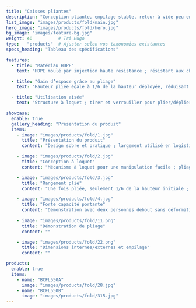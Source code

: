 ```yaml
---
title: "Caisses pliantes"
description: "Conception pliante, empilage stable, retour à vide peu encombrant ; robustes et durables pour des usages multiples."
list_image: "images/products/fold/main.jpg"
hero_image: "images/products/fold/hero.jpg"
bg_image: "images/feature-bg.jpg"
weight: 40          # Tri Hugo
type:   "products"  # Ajuster selon vos taxonomies existantes
specs_heading: "Tableau des spécifications"

features:
  - title: "Matériau HDPE"
    text: "HDPE moulé par injection haute résistance ; résistant aux chocs et au froid, peu sujet aux fissures à long terme."

  - title: "Gain d’espace grâce au pliage"
    text: "Hauteur pliée égale à 1/6 de la hauteur déployée, réduisant fortement l’espace de stockage et de transport."

  - title: "Utilisation aisée"
    text: "Structure à loquet ; tirer et verrouiller pour plier/déplier rapidement, rendant la rotation plus efficace."

showcase:
  enable: true
  gallery_heading: "Présentation du produit"
  items:
    - image: "images/products/fold/1.jpg"
      title: "Présentation du produit"
      content: "Design sobre et pratique ; largement utilisé en logistique, entrepôt et grande distribution."

    - image: "images/products/fold/2.jpg"
      title: "Conception à loquet"
      content: "Mécanisme à loquet pour une manipulation facile ; pliage/dépliage rapide."

    - image: "images/products/fold/3.jpg"
      title: "Rangement plié"
      content: "Une fois pliée, seulement 1/6 de la hauteur initiale ; volume et encombrement nettement réduits."

    - image: "images/products/fold/4.jpg"
      title: "Forte capacité portante"
      content: "Démonstration avec deux personnes debout sans déformation — robuste, durable et fiable pour un usage prolongé."
    
    - image: "images/products/fold/11.png"
      title: "Démonstration de pliage"
      content: ""

    - image: "images/products/fold/22.png"
      title: "Dimensions internes/externes et empilage"
      content: ""

products:
  enable: true
  items:
    - name: "BCFL550A"
      image: "images/products/fold/28.jpg"
    - name: "BCFL550B"
      image: "images/products/fold/315.jpg"
---
```

